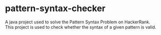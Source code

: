 # pattern-syntax-checker
A java project used to solve the Pattern Syntax Problem on HackerRank. This project is used to check whether the syntax of a given pattern is valid.
